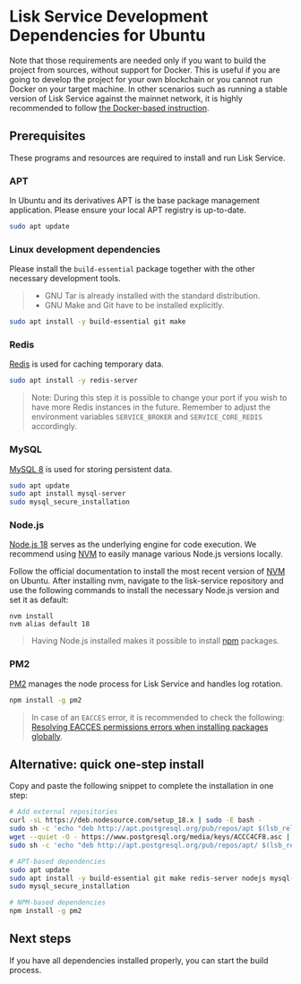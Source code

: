 # Lisk Service Development Dependencies for Ubuntu

Note that those requirements are needed only if you want to build the project from sources, without support for Docker. This is useful if you are going to develop the project for your own blockchain or you cannot run Docker on your target machine. In other scenarios such as running a stable version of Lisk Service against the mainnet network, it is highly recommended to follow [the Docker-based instruction](./prerequisites_docker_macos.md).

## Prerequisites

These programs and resources are required to install and run Lisk Service.

### APT

In Ubuntu and its derivatives APT is the base package management application. Please ensure your local APT registry is up-to-date.

```bash
sudo apt update
```

### Linux development dependencies

Please install the `build-essential` package together with the other necessary development tools.

> - GNU Tar is already installed with the standard distribution.
> - GNU Make and Git have to be installed explicitly.

```bash
sudo apt install -y build-essential git make
```

### Redis

[Redis](http://redis.io) is used for caching temporary data.

```bash
sudo apt install -y redis-server
```

> Note: During this step it is possible to change your port if you wish to have more Redis instances in the future. Remember to adjust the environment variables `SERVICE_BROKER` and `SERVICE_CORE_REDIS` accordingly.

### MySQL

[MySQL 8](https://dev.mysql.com/downloads/mysql/) is used for storing persistent data.

```bash
sudo apt update
sudo apt install mysql-server
sudo mysql_secure_installation
```

### Node.js

[Node.js 18](https://nodejs.org/) serves as the underlying engine for code execution. We recommend using [NVM](https://github.com/nvm-sh/nvm) to easily manage various Node.js versions locally.

Follow the official documentation to install the most recent version of [NVM](https://github.com/nvm-sh/nvm) on Ubuntu.
After installing nvm, navigate to the lisk-service repository and use the following commands to install the necessary Node.js version and set it as default:

```
nvm install
nvm alias default 18
```

> Having Node.js installed makes it possible to install [npm](https://www.npmjs.com/) packages.

### PM2

[PM2](https://github.com/Unitech/pm2) manages the node process for Lisk Service and handles log rotation.

```bash
npm install -g pm2
```

> In case of an `EACCES` error, it is recommended to check the following: [Resolving EACCES permissions errors when installing packages globally](https://docs.npmjs.com/resolving-eacces-permissions-errors-when-installing-packages-globally).

## Alternative: quick one-step install

Copy and paste the following snippet to complete the installation in one step:

```bash
# Add external repositories
curl -sL https://deb.nodesource.com/setup_18.x | sudo -E bash -
sudo sh -c 'echo "deb http://apt.postgresql.org/pub/repos/apt $(lsb_release -cs)-pgdg main" > /etc/apt/sources.list.d/pgdg.list'
wget --quiet -O - https://www.postgresql.org/media/keys/ACCC4CF8.asc | sudo apt-key add -
sudo sh -c 'echo "deb http://apt.postgresql.org/pub/repos/apt/ $(lsb_release -sc)-pgdg main" > /etc/apt/sources.list.d/PostgreSQL.list'

# APT-based dependencies
sudo apt update
sudo apt install -y build-essential git make redis-server nodejs mysql-server
sudo mysql_secure_installation

# NPM-based dependencies
npm install -g pm2
```

## Next steps

If you have all dependencies installed properly, you can start the build process.
